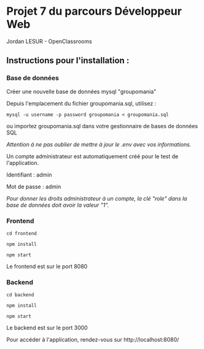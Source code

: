 # Projet 7 du parcours Développeur Web
Jordan LESUR - OpenClassrooms

## Instructions pour l'installation :

### Base de données

Créer une nouvelle base de données mysql "groupomania"

Depuis l'emplacement du fichier groupomania.sql, utilisez :

``mysql -u username -p password groupomania < groupomania.sql``

ou importez groupomania.sql dans votre gestionnaire de bases de données SQL


_Attention à ne pas oublier de mettre à jour le .env avec vos informations._


Un compte administrateur est automatiquement créé pour le test de l'application.


Identifiant : admin

Mot de passe : admin


_Pour donner les droits administrateur à un compte, la clé "role" dans la base de données doit avoir la valeur "1"._


### Frontend

``cd frontend``

``npm install``

``npm start``

Le frontend est sur le port 8080


### Backend

``cd backend``

``npm install``

``npm start``

Le backend est sur le port 3000


Pour accéder à l'application, rendez-vous sur http://localhost:8080/
